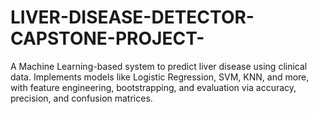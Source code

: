 # LIVER-DISEASE-DETECTOR-CAPSTONE-PROJECT-
A Machine Learning-based system to predict liver disease using clinical data. Implements models like Logistic Regression, SVM, KNN, and more, with feature engineering, bootstrapping, and evaluation via accuracy, precision, and confusion matrices.
